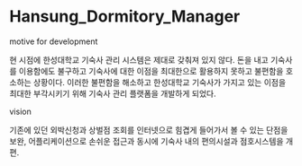 # Hansung_Dormitory_Manager

motive for development

현 시점에 한성대학교 기숙사 관리 시스템은 제대로 갖춰져 있지 않다.
돈을 내고 기숙사를 이용함에도 불구하고 기숙사에 대한 이점을 최대한으로 활용하지 못하고
불편함을 호소하는 상황이다. 이러한 불편함을 해소하고
한성대학교 기숙사가 가지고 있는 이점을 최대한 부각시키기 위해
기숙사 관리 플랫폼을 개발하게 되었다.

vision

기존에 있던 외박신청과 상벌점 조회를 인터넷으로 힘겹게 들어가서 볼 수 있는 단점을 보완,
어플리케이션으로 손쉬운 접근과 동시에 기숙사 내의 편의시설과 
점호시스템을 개편.
